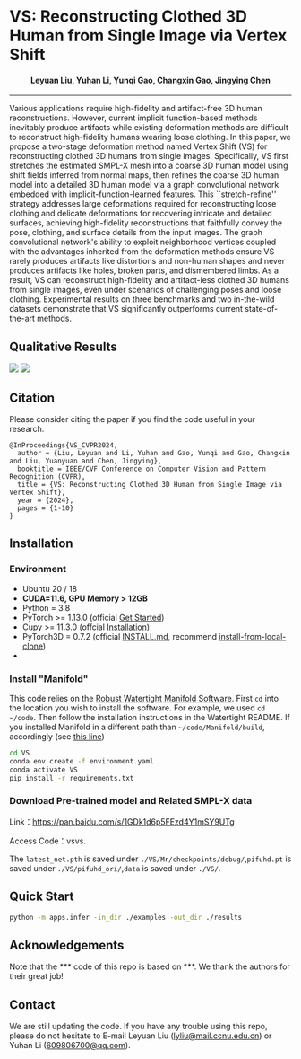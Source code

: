 # VS: Reconstructing Clothed 3D Human from Single Image via Vertex Shift
#### <p align="center">Leyuan Liu, Yuhan Li, Yunqi Gao, Changxin Gao, Jingying Chen</p>

***
Various applications require high-fidelity and artifact-free 3D human reconstructions. However, current implicit function-based methods inevitably produce artifacts while existing deformation methods are difficult to reconstruct high-fidelity humans wearing loose clothing.
In this paper, we propose a two-stage deformation method named Vertex Shift (VS) for reconstructing clothed 3D humans from single images. 
Specifically, VS first stretches the estimated SMPL-X mesh into a coarse 3D human model using shift fields inferred from normal maps, then refines the coarse 3D human model into a detailed  3D human model via a graph convolutional network embedded with implicit-function-learned features. 
This ``stretch-refine'' strategy addresses large deformations required for reconstructing loose clothing and delicate deformations for recovering intricate and detailed surfaces, achieving high-fidelity reconstructions that faithfully convey the pose, clothing, and surface details from the input images. 
The graph convolutional network's ability to exploit neighborhood vertices coupled with the advantages inherited from the deformation methods ensure VS rarely produces artifacts like distortions and non-human shapes and never produces artifacts like holes, broken parts, and dismembered limbs. 
As a result, VS can reconstruct high-fidelity and artifact-less clothed 3D humans from single images, even under scenarios of challenging poses and loose clothing.
Experimental results on three benchmarks and two in-the-wild datasets demonstrate that VS significantly outperforms current state-of-the-art methods. 

## Qualitative Results
![](https://github.com/naivate/VS/blob/master/V2-ezgif.com-video-to-gif-converter%20(1).gif)
![](https://github.com/naivate/VS/blob/master/v1-ezgif.com-video-to-gif-converter%20(1).gif)

## Citation
Please consider citing the paper if you find the code useful in your research.
```
@InProceedings{VS_CVPR2024,
  author = {Liu, Leyuan and Li, Yuhan and Gao, Yunqi and Gao, Changxin and Liu, Yuanyuan and Chen, Jingying},
  booktitle = IEEE/CVF Conference on Computer Vision and Pattern Recognition (CVPR), 
  title = {VS: Reconstructing Clothed 3D Human from Single Image via Vertex Shift}, 
  year = {2024},
  pages = {1-10}
}
```

## Installation

### Environment
- Ubuntu 20 / 18
- **CUDA=11.6, GPU Memory > 12GB**
- Python = 3.8
- PyTorch >= 1.13.0 (official [Get Started](https://pytorch.org/get-started/locally/))
- Cupy >= 11.3.0 (offcial [Installation](https://docs.cupy.dev/en/stable/install.html#installing-cupy-from-pypi))
- PyTorch3D = 0.7.2 (official [INSTALL.md](https://github.com/facebookresearch/pytorch3d/blob/main/INSTALL.md), recommend [install-from-local-clone](https://github.com/facebookresearch/pytorch3d/blob/main/INSTALL.md#2-install-from-a-local-clone))
- 
### Install "Manifold" 
This code relies on the [Robust Watertight Manifold Software](https://github.com/hjwdzh/Manifold). 
First ```cd``` into the location you wish to install the software. For example, we used ```cd ~/code```.
Then follow the installation instructions in the Watertight README.
If you installed Manifold in a different path than ```~/code/Manifold/build```,  accordingly (see [this line](https://github.com/starVisionTeam/VS/blob/b36e4c7bfa3a2b7b6a4a6463ad96c14e56fe0f83/Mr/util/util.py#L9))

```bash
cd VS
conda env create -f environment.yaml
conda activate VS
pip install -r requirements.txt
```
### Download Pre-trained model and Related SMPL-X data 
Link：https://pan.baidu.com/s/1GDk1d6p5FEzd4Y1mSY9UTg

Access Code：vsvs.

 The `latest_net.pth` is saved under `./VS/Mr/checkpoints/debug/`,`pifuhd.pt` is saved under `./VS/pifuhd_ori/`,`data` is saved under `./VS/`.
## Quick Start

```bash
python -m apps.infer -in_dir ./examples -out_dir ./results
```


## Acknowledgements
Note that the *** code of this repo is based on ***. We thank the authors for their great job!

## Contact
We are still updating the code. If you have any trouble using this repo, please do not hesitate to E-mail Leyuan Liu (lyliu@mail.ccnu.edu.cn) or Yuhan Li (609806700@qq.com).
